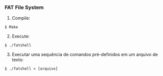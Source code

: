 ### FAT File System

1. Compile:
```
$ Make
```

2. Execute: 
```
$ ./fatshell
```

3. Executar uma sequência de comandos pré-definidos em um arquivo de texto:
```
$ ./fatshell < [arquivo]
```